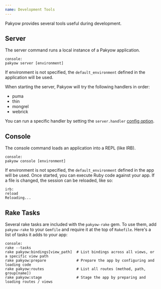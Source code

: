 ```yaml
---
name: Development Tools
---
```


Pakyow provides several tools useful during development.

## Server

The server command runs a local instance of a Pakyow application.

    console:
    pakyow server [environment]

If environment is not specified, the `default_environment` defined in the application will be used.

When starting the server, Pakyow will try the following handlers in order:

  - puma
  - thin
  - mongrel
  - webrick

You can run a specific handler by setting the `server.handler` [config option](/docs/configuration).

## Console

The console command loads an application into a REPL (like IRB).

    console:
    pakyow console [environment]

If environment is not specified, the `default_environment` defined in the app will be used. Once started, you can execute Ruby code against your app. If a file is changed, the session can be reloaded, like so:

    irb:
    reload
    Reloading...

## Rake Tasks

Several rake tasks are included with the `pakyow-rake` gem. To use them, add `pakyow-rake` to your `Gemfile` and require it at the top of `Rakefile`. Here's a list of tasks it adds to your app:

    console:
    rake --tasks
    rake pakyow:bindings[view_path]  # List bindings across all views, or a specific view path
    rake pakyow:prepare              # Prepare the app by configuring and loading code
    rake pakyow:routes               # List all routes (method, path, group[name])
    rake pakyow:stage                # Stage the app by preparing and loading routes / views
